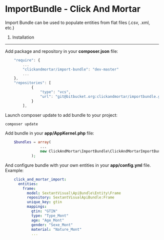 ImportBundle - Click And Mortar
=============================

Import Bundle can be used to populate entities from flat files (.csv, .xml, etc.)

1. Installation
----------------------

Add package and repository in your **composer.json** file:
```javascript
    "require": {
        ...
        "clickandmortar/import-bundle": "dev-master"
        ...
    },
    "repositories": [
            {
                "type": "vcs",
                "url": "git@bitbucket.org:clickandmortar/importbundle.git"
            }
        ],
```

Launch composer update to add bundle to your project:
```bash
composer update
```

Add bundle in your **app/AppKernel.php** file:
```php
    $bundles = array(
                ...
                new ClickAndMortar\ImportBundle\ClickAndMortarImportBundle(),
            );
```

And configure bundle with your own entities in your **app/config.yml** file. Example:
```yaml
    click_and_mortar_import:
      entities:
        frame:
          model: SextantVisual\ApiBundle\Entity\Frame
          repository: SextantVisualApiBundle:Frame
          unique_key: gtin
          mappings:
            gtin: "GTIN"
            type: "Type_Mont"
            age: "Age_Mont"
            gender: "Sexe_Mont"
            material: "Nature_Mont"
            ...
```